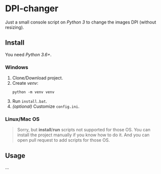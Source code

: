 # DPI-changer

Just a small console script on *Python 3* to change the images DPI (without resizing).

## Install

You need *Python 3.6+*.

### Windows

1. Clone/Download project.
2. Create *venv*:
   ```
   python -m venv venv
   ```
3. Run `install.bat`.
4. *(optional)* Customize `config.ini`.

### Linux/Mac OS

> Sorry, but **install**/**run** scripts not supported for those OS. 
> You can install the project manually if you know how to do it.
> And you can open pull request to add scripts for those OS.

## Usage

...
